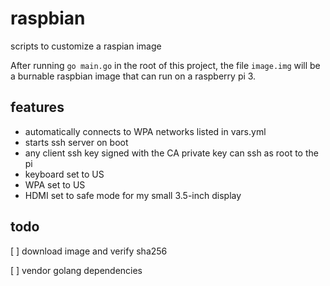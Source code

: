 # raspbian
scripts to customize a raspian image

After running `go main.go` in the root of this project, the file `image.img` will be a burnable raspbian image that can run on a raspberry pi 3.

## features

* automatically connects to WPA networks listed in vars.yml
* starts ssh server on boot
* any client ssh key signed with the CA private key can ssh as root to the pi
* keyboard set to US
* WPA set to US
* HDMI set to safe mode for my small 3.5-inch display

## todo

[ ] download image and verify sha256

[ ] vendor golang dependencies
